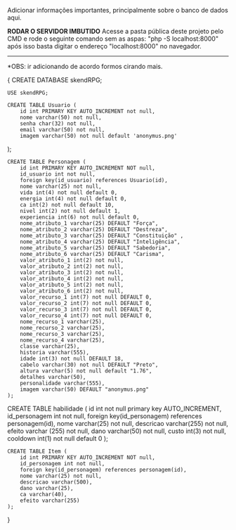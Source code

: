 Adicionar informações importantes, principalmente sobre o banco de dados aqui.

************************RODAR O SERVIDOR IMBUTIDO************************
Acesse a pasta pública deste projeto pelo CMD e rode o seguinte comando sem as aspas:
    "php -S localhost:8000"
após isso basta digitar o endereço "localhost:8000" no navegador.
*****************************************************************

<!------------------- COMANDOS SQL PARA CRIAÇÃO DO BANCO DE DADOS E TABELAS-------------------> *OBS: ir adicionando de acordo formos cirando mais.
{
    CREATE DATABASE skendRPG;

    USE skendRPG;

    CREATE TABLE Usuario (
        id int PRIMARY KEY AUTO_INCREMENT not null,
        nome varchar(50) not null,
        senha char(32) not null,
        email varchar(50) not null,
        imagem varchar(50) not null default 'anonymus.png'
);


    CREATE TABLE Personagem (
        id int PRIMARY KEY AUTO_INCREMENT NOT null,
        id_usuario int not null,
        foreign key(id_usuario) references Usuario(id), 
        nome varchar(25) not null,
        vida int(4) not null default 0,
        energia int(4) not null default 0,
        ca int(2) not null default 10,
        nivel int(2) not null default 1,
        experiencia int(6) not null default 0,
        nome_atributo_1 varchar(25) DEFAULT "Força",
        nome_atributo_2 varchar(25) DEFAULT "Destreza",
        nome_atributo_3 varchar(25) DEFAULT "Constituição" ,
        nome_atributo_4 varchar(25) DEFAULT "Inteligência",
        nome_atributo_5 varchar(25) DEFAULT "Sabedoria",
        nome_atributo_6 varchar(25) DEFAULT "Carisma",
        valor_atributo_1 int(2) not null,
        valor_atributo_2 int(2) not null,
        valor_atributo_3 int(2) not null,
        valor_atributo_4 int(2) not null,
        valor_atributo_5 int(2) not null,
        valor_atributo_6 int(2) not null,
        valor_recurso_1 int(7) not null DEFAULT 0,
        valor_recurso_2 int(7) not null DEFAULT 0,
        valor_recurso_3 int(7) not null DEFAULT 0,
        valor_recurso_4 int(7) not null DEFAULT 0,
        nome_recurso_1 varchar(25),
        nome_recurso_2 varchar(25),
        nome_recurso_3 varchar(25),
        nome_recurso_4 varchar(25),
        classe varchar(25),
        historia varchar(555),
        idade int(3) not null DEFAULT 18,
        cabelo varchar(30) not null DEFAULT "Preto",
        altura varchar(5) not null default "1.76",
        detalhes varchar(50),
        personalidade varchar(555),
        imagem varchar(50) DEFAULT "anonymus.png"
    );

  CREATE TABLE habilidade (
        id int not null primary key AUTO_INCREMENT,
        id_personagem int not null,
        foreign key(id_personagem) references personagem(id),
        nome varchar(25) not null,
        descricao varchar(255) not null,
        efeito varchar (255) not null,
        dano varchar(50) not null,
        custo int(3) not null,
        cooldown int(1) not null default 0
    );

    CREATE TABLE Item (
        id int PRIMARY KEY AUTO_INCREMENT NOT null,
        id_personagem int not null,
        foreign key(id_personagem) references personagem(id),
        nome varchar(25) not null,
        descricao varchar(500),
        dano varchar(25),
        ca varchar(40),
        efeito varchar(255)
    );

}
